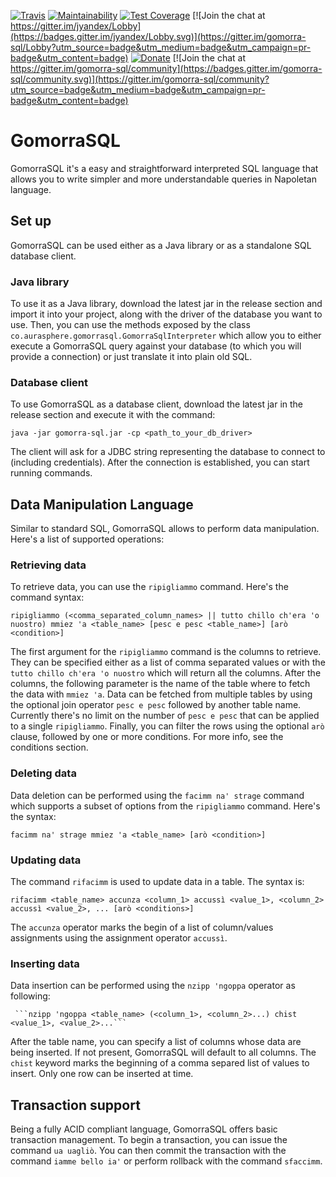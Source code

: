 [![Travis](https://img.shields.io/travis/aurasphere/gomorra-sql.svg)](https://travis-ci.org/aurasphere/gomorra-sql)
[![Maintainability](https://api.codeclimate.com/v1/badges/43d564cf9ee6e93d8391/maintainability)](https://codeclimate.com/github/aurasphere/gomorra-sql/maintainability)
[![Test Coverage](https://api.codeclimate.com/v1/badges/43d564cf9ee6e93d8391/test_coverage)](https://codeclimate.com/github/aurasphere/gomorra-sql/test_coverage)
[![Join the chat at https://gitter.im/jyandex/Lobby](https://badges.gitter.im/jyandex/Lobby.svg)](https://gitter.im/gomorra-sql/Lobby?utm_source=badge&utm_medium=badge&utm_campaign=pr-badge&utm_content=badge)
[![Donate](https://img.shields.io/badge/Donate-PayPal-orange.svg)](https://www.paypal.com/donate/?cmd=_donations&business=8UK2BZP2K8NSS) [![Join the chat at https://gitter.im/gomorra-sql/community](https://badges.gitter.im/gomorra-sql/community.svg)](https://gitter.im/gomorra-sql/community?utm_source=badge&utm_medium=badge&utm_campaign=pr-badge&utm_content=badge)

# GomorraSQL

GomorraSQL it's a easy and straightforward interpreted SQL language that allows you to write simpler and more understandable queries in Napoletan language.

## Set up
GomorraSQL can be used either as a Java library or as a standalone SQL database client.

### Java library
To use it as a Java library, download the latest jar in the release section and import it into your project, along with the driver of the database you want to use. Then, you can use the methods exposed by the class ```co.aurasphere.gomorrasql.GomorraSqlInterpreter``` which allow you to either execute a GomorraSQL query against your database (to which you will provide a connection) or just translate it into plain old SQL.

### Database client
To use GomorraSQL as a database client, download the latest jar in the release section and execute it with the command:

    java -jar gomorra-sql.jar -cp <path_to_your_db_driver>
    
The client will ask for a JDBC string representing the database to connect to (including credentials). After the connection is established, you can start running commands.



## Data Manipulation Language
Similar to standard SQL, GomorraSQL allows to perform data manipulation. Here's a list of supported operations:

### Retrieving data
To retrieve data, you can use the ```ripigliammo``` command. Here's the command syntax:

    ripigliammo (<comma_separated_column_names> || tutto chillo ch'era 'o nuostro) mmiez 'a <table_name> [pesc e pesc <table_name>] [arò <condition>]

The first argument for the ```ripigliammo``` command is the columns to retrieve. They can be specified either as a list of comma separated values or with the ```tutto chillo ch'era 'o nuostro``` which will return all the columns.
After the columns, the following parameter is the name of the table where to fetch the data with ```mmiez 'a```. Data can be fetched from multiple tables by using the optional join operator ```pesc e pesc``` followed by another table name. Currently there's no limit on the number of ```pesc e pesc``` that can be applied to a single ```ripigliammo```.
Finally, you can filter the rows using the optional ```arò``` clause, followed by one or more conditions. For more info, see the conditions section.

### Deleting data
Data deletion can be performed using the ```facimm na' strage``` command which supports a subset of options from the ```ripigliammo``` command. Here's the syntax:

    facimm na' strage mmiez 'a <table_name> [arò <condition>]
    
### Updating data
The command ```rifacimm``` is used to update data in a table. The syntax is:

    rifacimm <table_name> accunza <column_1> accussì <value_1>, <column_2> accussì <value_2>, ... [arò <conditions>]
    
The  ```accunza``` operator marks the begin of a list of column/values assignments using the assignment operator ```accussì```.

### Inserting data
Data insertion can be performed using the ```nzipp 'ngoppa``` operator as following:

     ```nzipp 'ngoppa <table_name> (<column_1>, <column_2>...) chist <value_1>, <value_2>...```
    
After the table name, you can specify a list of columns whose data are being inserted. If not present, GomorraSQL will default to all columns. The ```chist``` keyword marks the beginning of a comma separed list of values to insert. Only one row can be inserted at time.

## Transaction support
Being a fully ACID compliant language, GomorraSQL offers basic transaction management. To begin a transaction, you can issue the command ```ua uagliò```. You can then commit the transaction with the command ```iamme bello ia'``` or perform rollback with the command ```sfaccimm```.
